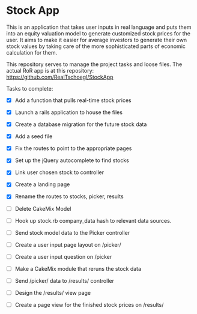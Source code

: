 Stock App
=========

This is an application that takes user inputs in real language and puts them into an equity valuation model to generate customized stock prices for the user.  It aims to make it easier for average investors to generate their own stock values by taking care of the more sophisticated parts of economic calculation for them.

This repository serves to manage the project tasks and loose files.  The actual RoR app is at this repository: https://github.com/RealTschoegl/StockApp

Tasks to complete:

- [x] Add a function that pulls real-time stock prices

- [x] Launch a rails application to house the files

- [x]  Create a database migration for the future stock data

- [x] Add a seed file 

- [x] Fix the routes to point to the appropriate pages

- [x] Set up the jQuery autocomplete to find stocks

- [x] Link user chosen stock to controller 

- [x] Create a landing page

- [x] Rename the routes to stocks, picker, results

- [ ] Delete CakeMix Model

- [ ] Hook up stock.rb company_data hash to relevant data sources. 

- [ ] Send stock model data to the Picker controller

- [ ] Create a user input page layout on /picker/

- [ ] Create a user input question on /picker

- [ ] Make a CakeMix module that reruns the stock data

- [ ] Send /picker/ data to /results/ controller

- [ ] Design the /results/ view page

- [ ] Create a page view for the finished stock prices on /results/

